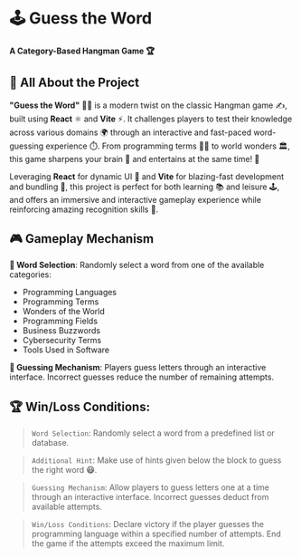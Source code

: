 
# 🕹️ Guess the Word

#### A Category-Based Hangman Game   **:trophy:**

## 🧩 All About the Project  

**"Guess the Word"** 🧠🎯 is a modern twist on the classic Hangman game ✍️, built using **React** ⚛️ and **Vite** ⚡. It challenges players to test their knowledge across various domains 🌍 through an interactive and fast-paced word-guessing experience ⏱️. From programming terms 👨‍💻 to world wonders 🏛️, this game sharpens your brain 🧠 and entertains at the same time! 🎉

Leveraging **React** for dynamic UI 🎨 and **Vite** for blazing-fast development and bundling 🚀, this project is perfect for both learning 📚 and leisure 🕹️, and offers an immersive and interactive gameplay experience while reinforcing amazing recognition skills 🌟.

## 🎮 Gameplay Mechanism
 **🧠 Word Selection**: Randomly select a word from one of the available categories:

  - Programming Languages
  - Programming Terms
  - Wonders of the World
  - Programming Fields
  - Business Buzzwords
  - Cybersecurity Terms
  - Tools Used in Software  

 **🎯 Guessing Mechanism**: Players guess letters through an interactive interface. Incorrect guesses reduce the number of remaining attempts.


## **🏆 Win/Loss Conditions**:

>  `Word Selection`: 
>  Randomly select a word from a predefined list or database.

>  `Additional Hint`: 
>  Make use of hints given below the block to guess the right word **:smiley:**.

>  `Guessing Mechanism`: 
>  Allow players to guess letters one at a time through an interactive interface. Incorrect guesses deduct from available attempts.  

>  `Win/Loss Conditions`: 
>  Declare victory if the player guesses the programming language within a specified number of attempts. End the game if the attempts exceed the maximum limit. 
